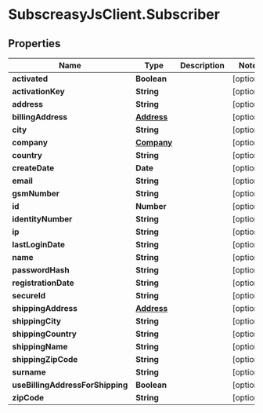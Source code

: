 # SubscreasyJsClient.Subscriber

## Properties
Name | Type | Description | Notes
------------ | ------------- | ------------- | -------------
**activated** | **Boolean** |  | [optional] 
**activationKey** | **String** |  | [optional] 
**address** | **String** |  | [optional] 
**billingAddress** | [**Address**](Address.md) |  | [optional] 
**city** | **String** |  | [optional] 
**company** | [**Company**](Company.md) |  | [optional] 
**country** | **String** |  | [optional] 
**createDate** | **Date** |  | [optional] 
**email** | **String** |  | [optional] 
**gsmNumber** | **String** |  | [optional] 
**id** | **Number** |  | [optional] 
**identityNumber** | **String** |  | [optional] 
**ip** | **String** |  | [optional] 
**lastLoginDate** | **String** |  | [optional] 
**name** | **String** |  | [optional] 
**passwordHash** | **String** |  | [optional] 
**registrationDate** | **String** |  | [optional] 
**secureId** | **String** |  | [optional] 
**shippingAddress** | [**Address**](Address.md) |  | [optional] 
**shippingCity** | **String** |  | [optional] 
**shippingCountry** | **String** |  | [optional] 
**shippingName** | **String** |  | [optional] 
**shippingZipCode** | **String** |  | [optional] 
**surname** | **String** |  | [optional] 
**useBillingAddressForShipping** | **Boolean** |  | [optional] 
**zipCode** | **String** |  | [optional] 


